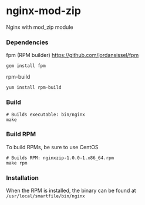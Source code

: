 # nginx-mod-zip
Nginx with mod_zip module

### Dependencies
fpm (RPM builder) https://github.com/jordansissel/fpm
```
gem install fpm
```
rpm-build
```
yum install rpm-build
```

### Build
```
# Builds executable: bin/nginx
make
```

### Build RPM
To build RPMs, be sure to use CentOS
```
# Builds RPM: nginxzip-1.0.0-1.x86_64.rpm
make rpm
```

### Installation
When the RPM is installed, the binary can be found at `/usr/local/smartfile/bin/nginx`
